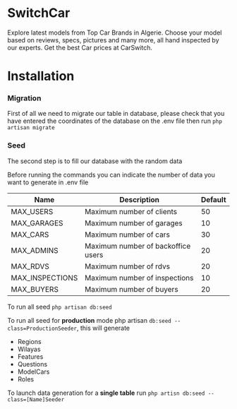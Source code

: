 # SwitchCar

Explore latest models from Top Car Brands in Algerie. Choose your model based on reviews, specs, pictures and many more, all hand inspected by our experts. Get the best Car prices at CarSwitch.



# Installation



### Migration

First of all we need to migrate our table in database, please check that you have entered the coordinates of the database on the .env file then run `php artisan migrate`



### Seed

The second step is to fill our database with the random data

Before running the commands you can indicate the number of data you want to generate in .env file

| Name            | Description                        | Default |
| --------------- | ---------------------------------- | ------- |
| MAX_USERS       | Maximum number of clients          | 50      |
| MAX_GARAGES     | Maximum number of garages          | 10      |
| MAX_CARS        | Maximum number of cars             | 30      |
| MAX_ADMINS      | Maximum number of backoffice users | 20      |
| MAX_RDVS        | Maximum number of rdvs             | 20      |
| MAX_INSPECTIONS | Maximum number of inspections      | 10      |
| MAX_BUYERS      | Maximum number of buyers           | 20      |

To run all seed `php artisan db:seed`

To run all seed for **production** mode php artisan `db:seed --class=ProductionSeeder`, this will generate 

- Regions
- Wilayas
- Features
- Questions
- ModelCars
- Roles

To launch data generation for a **single table** run `php artisn db:seed --class=[Name]Seeder`